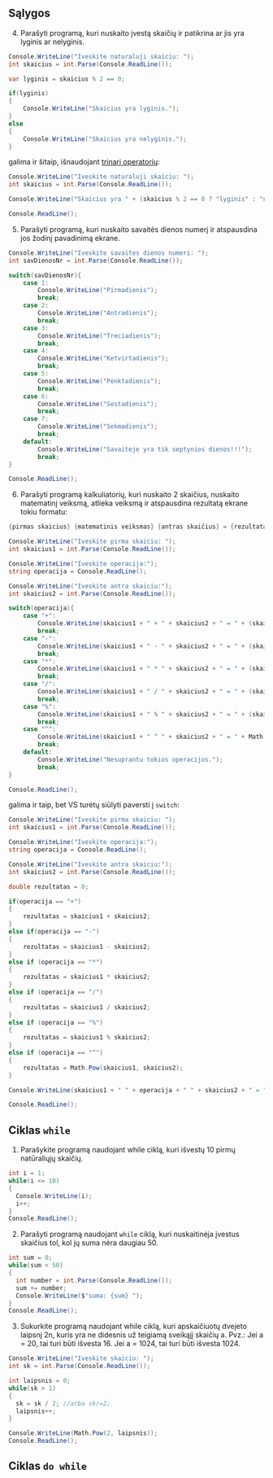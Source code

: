 ## Sąlygos

4. Parašyti programą, kuri nuskaito įvestą skaičių ir patikrina ar jis yra lyginis ar nelyginis.

```c#
Console.WriteLine("Iveskite naturaluji skaiciu: ");
int skaicius = int.Parse(Console.ReadLine());

var lyginis = skaicius % 2 == 0;

if(lyginis)
{
    Console.WriteLine("Skaicius yra lyginis.");
}
else 
{
    Console.WriteLine("Skaicius yra nelyginis.");
}
```
galima ir šitaip, išnaudojant [trinarį operatorių](https://docs.microsoft.com/en-us/dotnet/csharp/language-reference/operators/conditional-operator):

```c#
Console.WriteLine("Iveskite naturaluji skaiciu: ");
int skaicius = int.Parse(Console.ReadLine());

Console.WriteLine("Skaicius yra " + (skaicius % 2 == 0 ? "lyginis" : "nelyginis"));

Console.ReadLine();
```

5. Parašyti programą, kuri nuskaito savaitės dienos numerį ir atspausdina jos žodinį pavadinimą ekrane.

```c#
Console.WriteLine("Iveskite savaites dienos numeri: ");
int savDienosNr = int.Parse(Console.ReadLine());

switch(savDienosNr){
    case 1:
        Console.WriteLine("Pirmadienis");
        break;
    case 2:
        Console.WriteLine("Antradienis");
        break;
    case 3:
        Console.WriteLine("Treciadienis");
        break;
    case 4:
        Console.WriteLine("Ketvirtadienis");
        break;
    case 5:
        Console.WriteLine("Penktadienis");
        break;
    case 6:
        Console.WriteLine("Sestadienis");
        break;
    case 7:
        Console.WriteLine("Sekmadienis");
        break;
    default:
        Console.WriteLine("Savaiteje yra tik septynios dienos!!!");
        break;
}

Console.ReadLine();
```

6. Parašyti programą kalkuliatorių, kuri nuskaito 2 skaičius, nuskaito matematinį veiksmą, atlieka veiksmą ir atspausdina rezultatą ekrane tokiu formatu:
```c# 
{pirmas skaicius} {matematinis veiksmas} {antras skaičius} = {rezultatas}
```

```c# 
Console.WriteLine("Iveskite pirma skaiciu: ");
int skaicius1 = int.Parse(Console.ReadLine());

Console.WriteLine("Iveskite operacija:");
string operacija = Console.ReadLine();

Console.WriteLine("Iveskite antra skaiciu:");
int skaicius2 = int.Parse(Console.ReadLine());

switch(operacija){
    case "+":
        Console.WriteLine(skaicius1 + " + " + skaicius2 + " = " + (skaicius1 + skaicius2));
        break;
    case "-":
        Console.WriteLine(skaicius1 + " - " + skaicius2 + " = " + (skaicius1 + skaicius2));
        break;
    case "*":
        Console.WriteLine(skaicius1 + " * " + skaicius2 + " = " + (skaicius1 + skaicius2));
        break;
    case "/":
        Console.WriteLine(skaicius1 + " / " + skaicius2 + " = " + (skaicius1 + skaicius2));
        break;
    case "%":
        Console.WriteLine(skaicius1 + " % " + skaicius2 + " = " + (skaicius1 + skaicius2));
        break;
    case "^":
        Console.WriteLine(skaicius1 + " ^ " + skaicius2 + " = " + Math.Pow(skaicius1, skaicius2));
        break;
    default:
        Console.WriteLine("Nesuprantu tokios operacijos.");
        break;
}

Console.ReadLine();
```

galima ir taip, bet VS turėtų siūlyti paversti į `switch`:

```c# 
Console.WriteLine("Iveskite pirma skaiciu: ");
int skaicius1 = int.Parse(Console.ReadLine());

Console.WriteLine("Iveskite operacija:");
string operacija = Console.ReadLine();

Console.WriteLine("Iveskite antra skaiciu:");
int skaicius2 = int.Parse(Console.ReadLine());

double rezultatas = 0;

if(operacija == "+") 
{
    rezultatas = skaicius1 + skaicius2;
}
else if(operacija == "-") 
{
    rezultatas = skaicius1 - skaicius2;
}
else if (operacija == "*")
{
    rezultatas = skaicius1 * skaicius2;
}
else if (operacija == "/")
{
    rezultatas = skaicius1 / skaicius2;
}
else if (operacija == "%")
{
    rezultatas = skaicius1 % skaicius2;
}
else if (operacija == "^")
{
    rezultatas = Math.Pow(skaicius1, skaicius2);
}

Console.WriteLine(skaicius1 + " " + operacija + " " + skaicius2 + " = " + rezultatas);

Console.ReadLine();
```


## Ciklas ```while```

1. Parašykite programą naudojant while ciklą, kuri išvestų 10 pirmų natūraliųjų skaičių.

```c#
int i = 1;
while(i <= 10) 
{
  Console.WriteLine(i);
  i++;
}
Console.ReadLine();
```

2. Parašyti programą naudojant `while` ciklą, kuri nuskaitinėja įvestus skaičius tol, kol jų suma nėra daugiau 50.

```c#
int sum = 0;
while(sum < 50) 
{
  int number = int.Parse(Console.ReadLine());
  sum += number;
  Console.WriteLine($"suma: {sum} ");
}
Console.ReadLine();
```

3. Sukurkite programą naudojant while ciklą, kuri apskaičiuotų dvejeto laipsnį 2n, kuris yra ne didesnis už teigiamą sveikąjį skaičių a. 
Pvz.: Jei a = 20, tai turi būti išvesta 16. Jei a = 1024, tai turi būti išvesta 1024.

```c#
Console.WriteLine("Iveskite skaiciu: ");
int sk = int.Parse(Console.ReadLine());

int laipsnis = 0;
while(sk > 1) 
{
  sk = sk / 2; //arba sk/=2;
  laipsnis++;
}

Console.WriteLine(Math.Pow(2, laipsnis));
Console.ReadLine();
```
## Ciklas ```do while```


